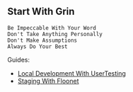 ## Start With Grin

```
Be Impeccable With Your Word 
Don't Take Anything Personally
Don't Make Assumptions
Always Do Your Best
```

Guides:

- [Local Development With UserTesting](/gringineer/gringineer/walkthrough/UserTesting/README.md)
- [Staging With Floonet](/gringineer/gringineer/walkthrough/Floonet/README.md)
